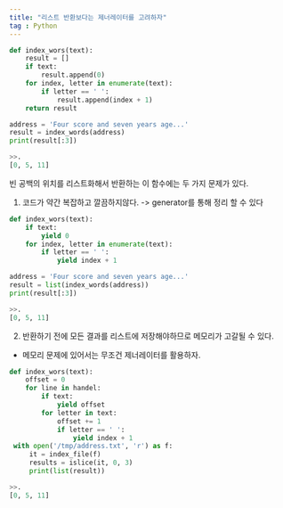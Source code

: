 ```yaml
---
title: "리스트 반환보다는 제너레이터를 고려하자"
tag : Python
---
```


```python
def index_wors(text):
    result = []
    if text:
        result.append(0)
    for index, letter in enumerate(text):
        if letter == ' ':
            result.append(index + 1)
    return result

address = 'Four score and seven years age...'
result = index_words(address)
print(result[:3])

>>.
[0, 5, 11]
```

빈 공백의 위치를 리스트화해서 반환하는 이 함수에는 두 가지 문제가 있다.

1) 코드가 약간 복잡하고 깔끔하지않다. -> generator를 통해 정리 할 수 있다

```python
def index_wors(text):
    if text:
        yield 0
    for index, letter in enumerate(text):
        if letter == ' ':
            yield index + 1

address = 'Four score and seven years age...'
result = list(index_words(address))
print(result[:3])

>>.
[0, 5, 11]
```

2) 반환하기 전에 모든 결과를 리스트에 저장해야하므로 메모리가 고갈될 수 있다.
  * 메모리 문제에 있어서는 무조건 제너레이터를 활용하자.
```python
def index_wors(text):
    offset = 0
    for line in handel:
        if text:
            yield offset
        for letter in text:
            offset += 1
            if letter == ' ':
                yield index + 1
 with open('/tmp/address.txt', 'r') as f:
     it = index_file(f)
     results = islice(it, 0, 3)
     print(list(result))

>>.
[0, 5, 11]
```
